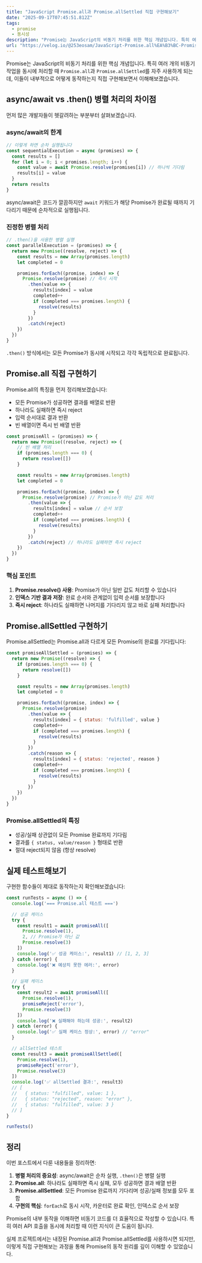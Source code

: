 ```yaml
---
title: "JavaScript Promise.all과 Promise.allSettled 직접 구현해보기"
date: "2025-09-17T07:45:51.812Z"
tags:
  - promise
  - 동시성
description: "Promise는 JavaScript의 비동기 처리를 위한 핵심 개념입니다. 특히 여러 개의 비동기 작업을 동시에 처리할 때 Promise.all과 Promise.allSettled를 자주 사용하게 되는데, 이들이 내부적으로 어떻게 동작하는지 직접 구현해보면서 이해해보겠"
url: "https://velog.io/@253eosam/JavaScript-Promise.all%EA%B3%BC-Promise.allSettled-%EC%A7%81%EC%A0%91-%EA%B5%AC%ED%98%84%ED%95%B4%EB%B3%B4%EA%B8%B0"
---
```


Promise는 JavaScript의 비동기 처리를 위한 핵심 개념입니다. 특히 여러 개의 비동기 작업을 동시에 처리할 때 `Promise.all`과 `Promise.allSettled`를 자주 사용하게 되는데, 이들이 내부적으로 어떻게 동작하는지 직접 구현해보면서 이해해보겠습니다.

## async/await vs .then() 병렬 처리의 차이점

먼저 많은 개발자들이 헷갈려하는 부분부터 살펴보겠습니다.

### async/await의 한계

```javascript
// 이렇게 하면 순차 실행됩니다
const sequentialExecution = async (promises) => {
  const results = []
  for (let i = 0; i < promises.length; i++) {
    const value = await Promise.resolve(promises[i]) // 하나씩 기다림
    results[i] = value
  }
  return results
}
```

async/await은 코드가 깔끔하지만 `await` 키워드가 해당 Promise가 완료될 때까지 기다리기 때문에 순차적으로 실행됩니다.

### 진정한 병렬 처리

```javascript
// .then()을 사용한 병렬 실행
const parallelExecution = (promises) => {
  return new Promise((resolve, reject) => {
    const results = new Array(promises.length)
    let completed = 0

    promises.forEach((promise, index) => {
      Promise.resolve(promise) // 즉시 시작
        .then(value => {
          results[index] = value
          completed++
          if (completed === promises.length) {
            resolve(results)
          }
        })
        .catch(reject)
    })
  })
}
```

`.then()` 방식에서는 모든 Promise가 동시에 시작되고 각각 독립적으로 완료됩니다.

## Promise.all 직접 구현하기

Promise.all의 특징을 먼저 정리해보겠습니다:

*   모든 Promise가 성공하면 결과를 배열로 반환
*   하나라도 실패하면 즉시 reject
*   입력 순서대로 결과 반환
*   빈 배열이면 즉시 빈 배열 반환

```javascript
const promiseAll = (promises) => {
  return new Promise((resolve, reject) => {
    // 빈 배열 처리
    if (promises.length === 0) {
      return resolve([])
    }

    const results = new Array(promises.length)
    let completed = 0

    promises.forEach((promise, index) => {
      Promise.resolve(promise) // Promise가 아닌 값도 처리
        .then(value => {
          results[index] = value // 순서 보장
          completed++
          if (completed === promises.length) {
            resolve(results)
          }
        })
        .catch(reject) // 하나라도 실패하면 즉시 reject
    })
  })
}
```

### 핵심 포인트

1.  **Promise.resolve() 사용**: Promise가 아닌 일반 값도 처리할 수 있습니다
2.  **인덱스 기반 결과 저장**: 완료 순서와 관계없이 입력 순서를 보장합니다
3.  **즉시 reject**: 하나라도 실패하면 나머지를 기다리지 않고 바로 실패 처리합니다

## Promise.allSettled 구현하기

Promise.allSettled는 Promise.all과 다르게 모든 Promise의 완료를 기다립니다:

```javascript
const promiseAllSettled = (promises) => {
  return new Promise((resolve) => {
    if (promises.length === 0) {
      return resolve([])
    }

    const results = new Array(promises.length)
    let completed = 0

    promises.forEach((promise, index) => {
      Promise.resolve(promise)
        .then(value => {
          results[index] = { status: 'fulfilled', value }
          completed++
          if (completed === promises.length) {
            resolve(results)
          }
        })
        .catch(reason => {
          results[index] = { status: 'rejected', reason }
          completed++
          if (completed === promises.length) {
            resolve(results)
          }
        })
    })
  })
}
```

### Promise.allSettled의 특징

*   성공/실패 상관없이 모든 Promise 완료까지 기다림
*   결과를 `{ status, value/reason }` 형태로 반환
*   절대 reject되지 않음 (항상 resolve)

## 실제 테스트해보기

구현한 함수들이 제대로 동작하는지 확인해보겠습니다:

```javascript
const runTests = async () => {
  console.log('=== Promise.all 테스트 ===')

  // 성공 케이스
  try {
    const result1 = await promiseAll([
      Promise.resolve(1),
      2, // Promise가 아닌 값
      Promise.resolve(3)
    ])
    console.log('✅ 성공 케이스:', result1) // [1, 2, 3]
  } catch (error) {
    console.log('❌ 예상치 못한 에러:', error)
  }

  // 실패 케이스
  try {
    const result2 = await promiseAll([
      Promise.resolve(1),
      promiseReject('error'),
      Promise.resolve(3)
    ])
    console.log('❌ 실패해야 하는데 성공:', result2)
  } catch (error) {
    console.log('✅ 실패 케이스 정상:', error) // "error"
  }

  // allSettled 테스트
  const result3 = await promiseAllSettled([
    Promise.resolve(1),
    promiseReject('error'),
    Promise.resolve(3)
  ])
  console.log('✅ allSettled 결과:', result3)
  // [
  //   { status: "fulfilled", value: 1 },
  //   { status: "rejected", reason: "error" },
  //   { status: "fulfilled", value: 3 }
  // ]
}

runTests()
```

## 정리

이번 포스트에서 다룬 내용들을 정리하면:

1.  **병렬 처리의 중요성**: async/await은 순차 실행, `.then()`은 병렬 실행
2.  **Promise.all**: 하나라도 실패하면 즉시 실패, 모두 성공하면 결과 배열 반환
3.  **Promise.allSettled**: 모든 Promise 완료까지 기다리며 성공/실패 정보를 모두 포함
4.  **구현의 핵심**: `forEach`로 동시 시작, 카운터로 완료 확인, 인덱스로 순서 보장

Promise의 내부 동작을 이해하면 비동기 코드를 더 효율적으로 작성할 수 있습니다. 특히 여러 API 호출을 동시에 처리할 때 이런 지식이 큰 도움이 됩니다.

실제 프로젝트에서는 내장된 Promise.all과 Promise.allSettled를 사용하시면 되지만, 이렇게 직접 구현해보는 과정을 통해 Promise의 동작 원리를 깊이 이해할 수 있었습니다.